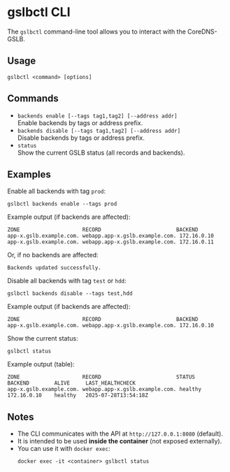 # gslbctl CLI

The `gslbctl` command-line tool allows you to interact with the CoreDNS-GSLB.

## Usage

```
gslbctl <command> [options]
```

## Commands

- `backends enable [--tags tag1,tag2] [--address addr]`  
  Enable backends by tags or address prefix.
- `backends disable [--tags tag1,tag2] [--address addr]`  
  Disable backends by tags or address prefix.
- `status`  
  Show the current GSLB status (all records and backends).

## Examples

Enable all backends with tag `prod`:
```
gslbctl backends enable --tags prod
```
Example output (if backends are affected):
```
ZONE                    RECORD                        BACKEND
app-x.gslb.example.com. webapp.app-x.gslb.example.com. 172.16.0.10
app-x.gslb.example.com. webapp.app-x.gslb.example.com. 172.16.0.11
```
Or, if no backends are affected:
```
Backends updated successfully.
```

Disable all backends with tag `test` or `hdd`:
```
gslbctl backends disable --tags test,hdd
```
Example output (if backends are affected):
```
ZONE                    RECORD                        BACKEND
app-x.gslb.example.com. webapp.app-x.gslb.example.com. 172.16.0.10
```

Show the current status:
```
gslbctl status
```

Example output (table):
```
ZONE                    RECORD                        STATUS    BACKEND        ALIVE     LAST_HEALTHCHECK
app-x.gslb.example.com. webapp.app-x.gslb.example.com. healthy  172.16.0.10    healthy   2025-07-28T13:54:18Z
```

## Notes
- The CLI communicates with the API at `http://127.0.0.1:8080` (default).
- It is intended to be used **inside the container** (not exposed externally).
- You can use it with `docker exec`:
  ```
  docker exec -it <container> gslbctl status
  ```